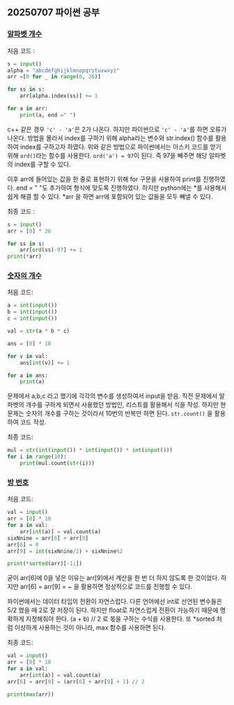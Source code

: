 ## 20250707 파이썬 공부

### [알파벳 개수](https://www.acmicpc.net/problem/10808)

처음 코드 :
```py
s = input()
alpha = "abcdefghijklmnopqrstuvwxyz"
arr =[0 for _ in range(0, 26)]

for ss in s:
    arr[alpha.index(ss)] += 1

for a in arr:
    print(a, end =" ")
```
c++ 같은 경우 ``'c' - 'a'``은 2가 나온다. 하지만 파이썬으로 ``'c' - 'a'``를 하면 오류가 나온다. 방법을 몰라서 index를 구하기 위해 alpha라는 변수와 str.index() 함수를 활용하여 index를 구하고자 하였다.
위와 같은 방법으로 파이썬에서는 아스키 코드를 얻기 위해 ``ord()``라는 함수를 사용한다. ``ord('a') = 97``이 된다. 즉 97을 빼주면 해당 알파벳의 index를 구할 수 있다.

이후 arr에 들어있는 값을 한 줄로 표현하기 위해 for 구문을 사용하여 print를 진행하였다. end = " "도 추가하여 형식에 맞도록 진행하였다. 하지만 python에는 *를 사용해서 쉽게 해결 할 수 있다. *arr 을 하면 arr에 포함되어 있는 값들을 모두 빼낼 수 있다.

최종 코드 :
```py
s = input()
arr = [0] * 26

for ss in s:
    arr[ord(ss)-97] += 1
print(*arr)
```

### [숫자의 개수](https://www.acmicpc.net/problem/2577)
처음 코드:
```py
a = int(input())
b = int(input())
c = int(input())

val = str(a * b * c)

ans = [0] * 10

for v in val:
    ans[int(v)] += 1

for a in ans:
    print(a)
```
문제에서 a,b,c 라고 했기에 각각의 변수를 생성하여서 input을 받음.
직전 문제에서 알파벳의 개수를 구하게 되면서 사용했던 방법인, 리스트를 활용해서 식을 작성.
하지만 현 문제는 숫자의 개수를 구하는 것이라서 10번의 반복만 하면 된다. ```str.count()``` 을 활용하여 코드 작성.

최종 코드:
```py
mul = str(int(input()) * int(input()) * int(input()))
for i in range(10):
    print(mul.count(str(i)))
```

### [방 번호](https://www.acmicpc.net/problem/1475)
처음 코드:
```py
val = input()
arr = [0] * 10
for a in val:
    arr[int(a)] = val.count(a)
sixNnine = arr[6] + arr[9]
arr[6] = 0
arr[9] = int(sixNnine/2) + sixNnine%2

print(*sorted(arr)[-1:])
```
굳이 arr[6]에 0을 넣은 이유는 arr[9]에서 계산을 한 번 더 하지 않도록 한 것이었다. 하지만 arr[6] = arr[9] = ~ 을 활용하면 정상적으로 코드를 진행할 수 있다.

파이썬에서는 데이터 타입의 전환이 자연스럽다. 다른 언어에선 int로 선언된 변수들은 5/2 했을 때 2로 잘 저장이 된다. 하지만 float로 자연스럽게 전환이 가능하기 때문에 명확하게 지정해줘야 한다. (a + b) // 2 로 몫을 구하는 수식을 사용한다. 
또 *sorted 처럼 이상하게 사용하는 것이 아니라, max 함수를 사용하면 된다.

최종 코드:
```py
val = input()
arr = [0] * 10
for a in val:
    arr[int(a)] = val.count(a)
arr[6] = arr[9] = (arr[6] + arr[9] + 1) // 2

print(max(arr))
```